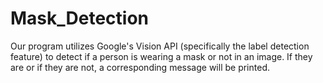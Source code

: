 # Mask_Detection
Our program utilizes Google's Vision API (specifically the label detection feature) to detect if a person  is wearing a mask or not in an image. If they are or if they are not, a corresponding message will be printed.
